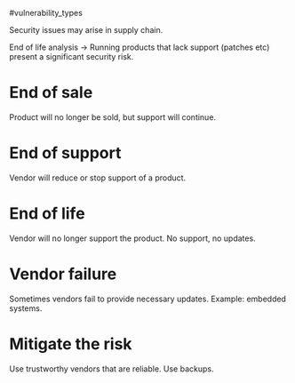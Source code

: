 #vulnerability_types 

Security issues may arise in supply chain.

End of life analysis -> Running products that lack support (patches etc) present a significant security risk.

# End of sale
Product will no longer be sold, but support will continue.

# End of support
Vendor will reduce or stop support of a product.

# End of life
Vendor will no longer support the product. No support, no updates.

# Vendor failure
Sometimes vendors fail to provide necessary updates. Example: embedded systems.

# Mitigate the risk
Use trustworthy vendors that are reliable. Use backups. 